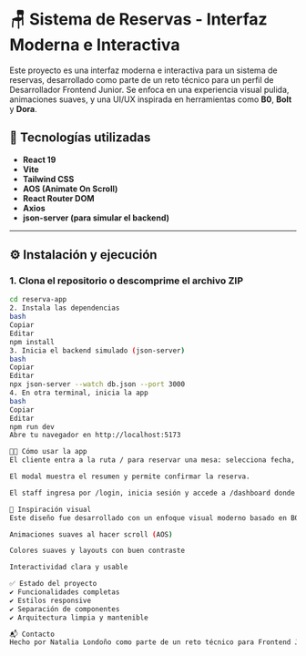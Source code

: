 # 🪑 Sistema de Reservas - Interfaz Moderna e Interactiva

Este proyecto es una interfaz moderna e interactiva para un sistema de reservas, desarrollado como parte de un reto técnico para un perfil de Desarrollador Frontend Junior. Se enfoca en una experiencia visual pulida, animaciones suaves, y una UI/UX inspirada en herramientas como **B0**, **Bolt** y **Dora**.

## 🚀 Tecnologías utilizadas

- **React 19**
- **Vite**
- **Tailwind CSS**
- **AOS (Animate On Scroll)**
- **React Router DOM**
- **Axios**
- **json-server (para simular el backend)**

---


## ⚙️ Instalación y ejecución

### 1. Clona el repositorio o descomprime el archivo ZIP

```bash
cd reserva-app
2. Instala las dependencias
bash
Copiar
Editar
npm install
3. Inicia el backend simulado (json-server)
bash
Copiar
Editar
npx json-server --watch db.json --port 3000
4. En otra terminal, inicia la app
bash
Copiar
Editar
npm run dev
Abre tu navegador en http://localhost:5173

👨‍🍳 Cómo usar la app
El cliente entra a la ruta / para reservar una mesa: selecciona fecha, hora, nota adicional y mesa.

El modal muestra el resumen y permite confirmar la reserva.

El staff ingresa por /login, inicia sesión y accede a /dashboard donde ve las reservas existentes.

🧠 Inspiración visual
Este diseño fue desarrollado con un enfoque visual moderno basado en B0, Bolt y Dora, priorizando:

Animaciones suaves al hacer scroll (AOS)

Colores suaves y layouts con buen contraste

Interactividad clara y usable

✅ Estado del proyecto
✔ Funcionalidades completas
✔ Estilos responsive
✔ Separación de componentes
✔ Arquitectura limpia y mantenible

📬 Contacto
Hecho por Natalia Londoño como parte de un reto técnico para Frontend Junior.

